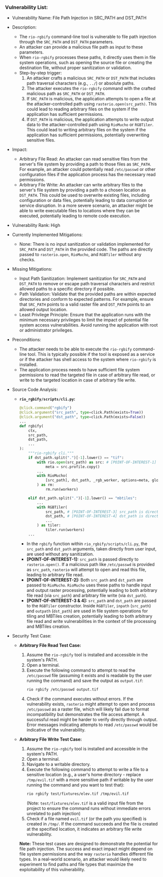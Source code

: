 ### Vulnerability List:

- Vulnerability Name: File Path Injection in SRC_PATH and DST_PATH

- Description:
  - The `rio-rgbify` command-line tool is vulnerable to file path injection through the `SRC_PATH` and `DST_PATH` parameters.
  - An attacker can provide a malicious file path as input to these parameters.
  - When `rio-rgbify` processes these paths, it directly uses them in file system operations, such as opening the source file or creating the destination file, without proper sanitization or validation.
  - Step-by-step trigger:
    1.  An attacker crafts a malicious `SRC_PATH` or `DST_PATH` that includes path traversal characters (e.g., `../`) or absolute paths.
    2.  The attacker executes the `rio-rgbify` command with the crafted malicious path as `SRC_PATH` or `DST_PATH`.
    3.  If `SRC_PATH` is malicious, the application attempts to open a file at the attacker-controlled path using `rasterio.open(src_path)`. This could lead to reading arbitrary files on the system if the application has sufficient permissions.
    4.  If `DST_PATH` is malicious, the application attempts to write output data to the attacker-controlled path using `RioMucho` or `RGBTiler`. This could lead to writing arbitrary files on the system if the application has sufficient permissions, potentially overwriting sensitive files.

- Impact:
  - Arbitrary File Read: An attacker can read sensitive files from the server's file system by providing a path to those files as `SRC_PATH`. For example, an attacker could potentially read `/etc/passwd` or other configuration files if the application process has the necessary read permissions.
  - Arbitrary File Write: An attacker can write arbitrary files to the server's file system by providing a path to a chosen location as `DST_PATH`. This could be used to overwrite existing files, including configuration or data files, potentially leading to data corruption or service disruption. In a more severe scenario, an attacker might be able to write executable files to locations where they can be executed, potentially leading to remote code execution.

- Vulnerability Rank: High

- Currently Implemented Mitigations:
  - None: There is no input sanitization or validation implemented for `SRC_PATH` and `DST_PATH` in the provided code. The paths are directly passed to `rasterio.open`, `RioMucho`, and `RGBTiler` without any checks.

- Missing Mitigations:
  - Input Path Sanitization: Implement sanitization for `SRC_PATH` and `DST_PATH` to remove or escape path traversal characters and restrict allowed paths to a specific directory if possible.
  - Path Validation: Validate that the provided paths are within expected directories and conform to expected patterns. For example, ensure that `SRC_PATH` points to a valid raster file and `DST_PATH` points to an allowed output location.
  - Least Privilege Principle: Ensure that the application runs with the minimum necessary privileges to limit the impact of potential file system access vulnerabilities. Avoid running the application with root or administrator privileges.

- Preconditions:
  - The attacker needs to be able to execute the `rio-rgbify` command-line tool. This is typically possible if the tool is exposed as a service or if the attacker has shell access to the system where `rio-rgbify` is installed.
  - The application process needs to have sufficient file system permissions to read the targeted file in case of arbitrary file read, or write to the targeted location in case of arbitrary file write.

- Source Code Analysis:
  - **`rio_rgbify/scripts/cli.py`:**
    ```python
    @click.command("rgbify")
    @click.argument("src_path", type=click.Path(exists=True))
    @click.argument("dst_path", type=click.Path(exists=False))
    ...
    def rgbify(
        ctx,
        src_path,
        dst_path,
        ...
    ):
        """rio-rgbify cli."""
        if dst_path.split(".")[-1].lower() == "tif":
            with rio.open(src_path) as src: # [POINT-OF-INTEREST-1] src_path is directly used in rasterio.open
                meta = src.profile.copy()
            ...
            with RioMucho(
                [src_path], dst_path, _rgb_worker, options=meta, global_args=gargs # [POINT-OF-INTEREST-2] src_path and dst_path are directly used in RioMucho
            ) as rm:
                rm.run(workers)

        elif dst_path.split(".")[-1].lower() == "mbtiles":
            ...
            with RGBTiler(
                src_path, # [POINT-OF-INTEREST-3] src_path is directly used in RGBTiler constructor
                dst_path, # [POINT-OF-INTEREST-4] dst_path is directly used in RGBTiler constructor
                ...
            ) as tiler:
                tiler.run(workers)
        ...
    ```
    - In the `rgbify` function within `rio_rgbify/scripts/cli.py`, the `src_path` and `dst_path` arguments, taken directly from user input, are used without any sanitization.
    - **[POINT-OF-INTEREST-1]:** `src_path` is passed directly to `rasterio.open()`. If a malicious path like `/etc/passwd` is provided as `src_path`, `rasterio` will attempt to open and read this file, leading to arbitrary file read.
    - **[POINT-OF-INTEREST-2]:** Both `src_path` and `dst_path` are passed to `RioMucho`. `RioMucho` uses these paths to handle input and output raster processing, potentially leading to both arbitrary file read (via `src_path`) and arbitrary file write (via `dst_path`).
    - **[POINT-OF-INTEREST-3 & 4]:** `src_path` and `dst_path` are passed to the `RGBTiler` constructor. Inside `RGBTiler`, `inpath` (`src_path`) and `outpath` (`dst_path`) are used in file system operations for tiling and MBTiles creation, potentially leading to both arbitrary file read and write vulnerabilities in the context of tile processing and MBTiles creation.

- Security Test Case:
  - **Arbitrary File Read Test Case:**
    1.  Assume the `rio-rgbify` tool is installed and accessible in the system's PATH.
    2.  Open a terminal.
    3.  Execute the following command to attempt to read the `/etc/passwd` file (assuming it exists and is readable by the user running the command) and save the output as `output.tif`:
        ```bash
        rio rgbify /etc/passwd output.tif
        ```
    4.  Check if the command executes without errors. If the vulnerability exists, `rasterio` might attempt to open and process `/etc/passwd` as a raster file, which will likely fail due to format incompatibility but demonstrates the file access attempt. A successful read might be harder to verify directly through output. Error messages indicating attempts to read `/etc/passwd` would be indicative of the vulnerability.

  - **Arbitrary File Write Test Case:**
    1.  Assume the `rio-rgbify` tool is installed and accessible in the system's PATH.
    2.  Open a terminal.
    3.  Navigate to a writable directory.
    4.  Execute the following command to attempt to write a file to a sensitive location (e.g., a user's home directory - replace `/tmp/evil.tif` with a more sensitive path if writable by the user running the command and you want to test that):
        ```bash
        rio rgbify test/fixtures/elev.tif /tmp/evil.tif
        ```
        (Note: `test/fixtures/elev.tif` is a valid input file from the project to ensure the command runs without immediate errors unrelated to path injection)
    5.  Check if a file named `evil.tif` (or the path you specified) is created in `/tmp/`. If the command succeeds and the file is created at the specified location, it indicates an arbitrary file write vulnerability.

    **Note:** These test cases are designed to demonstrate the potential for file path injection. The success and exact impact might depend on file system permissions and the way `rasterio` handles different file types. In a real-world scenario, an attacker would likely need to experiment to find paths and file types that maximize the exploitability of this vulnerability.